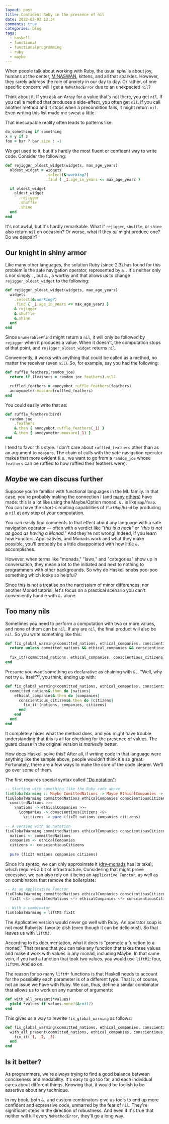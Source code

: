 ```yaml
---
layout: post
title: Confident Ruby in the presence of nil
date: 2022-02-02 12:34
comments: true
categories: blog
tags:
  - haskell
  - functional
  - functionalprogramming
  - ruby
  - maybe
---
```


When people talk about working with Ruby, the usual _spiel_ is about joy, humans at the center, [MINASWAN][minaswan], kittens, and all that sparkles. However, they rarely address the role of anxiety in our day to day. Or rather, of one specific concern: will I get a `NoMethodError` due to an unexpected `nil`?

Think about it. If you ask an Array for a value that's not there, you get `nil`. If you call a method that produces a side-effect, you often get `nil`. If you call another method and it stops when a precondition fails, it might return `nil`. Even writing this list made me sweat a little.

That inescapable reality often leads to patterns like:

```ruby
do_something if something
x = y if z
foo = bar ? bar.size : -1
```

We get used to it, but it's hardly the most fluent or confident way to write code. Consider the following:

```ruby
def rejigger_oldest_widget(widgets, max_age_years)
  oldest_widget = widgets
                  .select(&:working?)
                  .find { _1.age_in_years <= max_age_years }

  if oldest_widget
    oldest_widget
      .rejigger 
      .shuffle
      .shine
  end
end
```

It's not awful, but it's hardly remarkable. What if `rejigger`, `shuffle`, or `shine` also return `nil` on occasion? Or worse, what if they _all_ might produce one? Do we despair?

## Our knight in shiny armor

Like many other languages, the solution Ruby (since 2.3) has found for this problem is the safe navigation operator, represented by `&.`. It's neither only `&` nor simply `.`, but `&.`, a worthy unit that allows us to change `rejigger_oldest_widget` to the following:

```ruby
def rejigger_oldest_widget(widgets, max_age_years)
  widgets
    .select(&:working?)
    .find { _1.age_in_years <= max_age_years }
    &.rejigger
    &.shuffle
    &.shine
  end
end
```

Since `Enumerable#find` might return a `nil`, it will only be followed by `rejigger` when it produces a value. When it doesn't, the computation stops at that point, and `rejigger_oldest_widget` returns `nil`.

Conveniently, it works with anything that could be called as a method, no matter the receiver (even `nil`). So, for example, say you had the following:

```ruby
def ruffle_feathers(random_joe)
  return if (feathers = random_joe.feathers).nil?

  ruffled_feathers = annoyobot.ruffle_feathers(feathers)
  annoyometer.measure(ruffled_feathers)
end
```

You could easily write that as:

```ruby
def ruffle_feathers(bird)
  random_joe
    .feathers
    &.then { annoyobot.ruffle_feathers(_1) }
    &.then { annoyometer.measure(_1) }
end
```

I tend to favor this style. I don't care about `ruffled_feathers` other than as an argument to `measure`. The chain of calls with the safe navigation operator makes that more evident (i.e., we want to go from a `random_joe` whose `feathers` can be ruffled to how ruffled their feathers were).

## _Maybe_ we can discuss further

Suppose you're familiar with functional languages in the ML family. In that case, you're probably making the connection I (and [many][andand] [others][drymonadsmaybe]) have made: this is a lot like using the Maybe/Option monad. `&.` is like `map`/`fmap`. You can have the short-circuiting capabilities of `flatMap`/`bind` by producing a `nil` at any step of your computation.

You can easily find comments to that effect about any language with a safe navigation operator — often with a verdict like _"this is a hack"_ or _"this is not as good as having a Monad."_ And they're not wrong! Indeed, if you learn how Functors, Applicatives, and Monads work and what they make possible, you'll probably be a little disappointed with how little `&.` accomplishes.

However, when terms like "monads," "laws," and "categories" show up in conversation, they mean a lot to the initiated and next to nothing to programmers with other backgrounds. So why do Haskell snobs poo-poo something which looks so helpful?

Since this is not a treatise on the narcissism of minor differences, nor another Monad tutorial, let's focus on a practical scenario you can't conveniently handle with `&.` alone.

## Too many nils

Sometimes you need to perform a computation with two or more values, and none of them can be `nil`. If any are `nil`, the final product will also be `nil`. So you write something like this:

```ruby
def fix_global_warming(committed_nations, ethical_companies, conscientious_citizens)
  return unless committed_nations && ethical_companies && conscientious_citizens
  
  fix_it!(committed_nations, ethical_companies, conscientious_citizens)
end
```

Presume you want something as declarative as chaining with `&.`. "Well, why not try `&.` itself?", you think, ending up with:

```ruby
def fix_global_warming(committed_nations, ethical_companies, conscientious_citizens)
  committed_nations&.then do |nations| 
    ethical_companies&.then do |companies| 
      conscientious_citizens&.then do |citizens| 
        fix_it!(nations, companies, citizens) 
      end
    end
  end
end
```

It completely hides what the method does, and you might have trouble understanding that this is all for checking for the presence of values. The guard clause in the original version is _markedly_ better.

How does Haskell solve this? After all, if writing code in that language were anything like the sample above, people wouldn't think it's so great. Fortunately, there are a few ways to make the core of the code clearer. We'll go over some of them.

The first requires special syntax called ["Do notation"][donotation]:

```haskell
-- Starting with something like the Ruby code above
fixGlobalWarming :: Maybe ComittedNations -> Maybe EthicalCompanies -> Maybe ConscientiousCitizens -> Maybe BetterPlanet
fixGlobalWarming committedNations ethicalCompanies conscientiousCitizens = 
  comittedNations >>= 
    \nations -> ethicalCompanies >>=
      \companies -> conscientiousCitizens <&>
        \citizens -> pure (fixIt nations companies citizens)
      
-- A version with do notation
fixGlobalWarming committedNations ethicalCompanies conscientiousCitizens = do
  nations <- committedNations
  companies <- ethicalCompanies
  citizens <- conscientiousCitizens
  
  pure (fixIt nations companies citizens)
```

Since it's syntax, we can only approximate it ([dry-monads][drymonadsmaybe] has its take), which requires a bit of infrastructure. Considering that might prove excessive, we can also rely on it being an `Applicative Functor`, as well as on combinators that remove the boilerplate:

```haskell
-- As an Applicative Functor
fixGlobalWarming committedNations ethicalCompanies conscientiousCitizens =
  fixIt <$> committedNations <*> ethicalCompanies <*> conscientiousCitizens
  
-- With a combinator
fixGlobalWarming = liftM3 fixIt
```

The Applicative version would never go well with Ruby. An operator soup is not most Rubyists' favorite dish (even though it can be delicious!). So that leaves us with `liftM3`.

According to its documentation, what it does is "promote a function to a monad." That means that you can take any function that takes three values and make it work with values in any monad, including Maybe. In that same vein, if you had a function that took two values, you would use `liftM2`; four, `liftM4`. And so on. 

The reason for so many `liftM*` functions is that Haskell needs to account for the possibility each parameter is of a different type. That is, of course, not an issue we have with Ruby. We can, thus, define a similar combinator that allows us to work on any number of arguments:

```ruby
def with_all_present(*values)
  yield *values if values.none?(&:nil?)
end
```

This gives us a way to rewrite `fix_global_warming` as follows:

```ruby
def fix_global_warming(committed_nations, ethical_companies, conscientious_citizens)
  with_all_present(committed_nations, ethical_companies, conscientious_citizens) do
    fix_it(_1, _2, _3)
  end
end
```

## Is it better?

As programmers, we're always trying to find a good balance between conciseness and readability. It's easy to go too far, and each individual cares about different things. Knowing that, it would be foolish to be assertive about any technique.

In my book, both `&.` and custom combinators give us tools to end up more confident and expressive code, unmarred by the fear of `nil`. They're significant steps in the direction of robustness. And even if it's true that neither will kill every `NoMethodError`, they'll go a long way.

[andand]: https://github.com/raganwald/andand
[drymonadsmaybe]: https://dry-rb.org/gems/dry-monads/1.0/
[donotation]: https://en.m.wikibooks.org/wiki/Haskell/do_notation
[minaswan]: https://www.wordsense.eu/MINASWAN/
